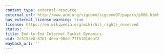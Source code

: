 ```yaml
---
content_type: external-resource
external_url: http://www.acm.org/sigcomm/sigcomm97/papers/p086.html
has_external_license_warning: true
license: https://en.wikipedia.org/wiki/All_rights_reserved
status: ''
title: End-to-End Internet Packet Dynamics
uid: 2c515ae8-87b1-4dea-98dd-77f5101deaf2
wayback_url: ''
---
```


